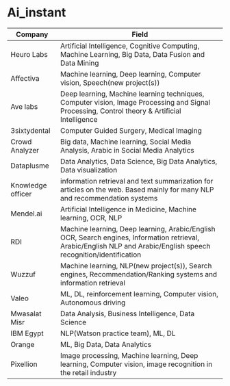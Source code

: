 # Ai_instant
| Company | Field | 
|----------|----------|
| Heuro Labs | Artificial Intelligence, Cognitive Computing, Machine Learning, Big Data, Data Fusion and Data Mining | 
| Affectiva | Machine learning, Deep learning, Computer vision, Speech(new project(s)) | 
| Ave labs | Deep learning, Machine learning techniques, Computer vision, Image Processing and Signal Processing, Control theory & Artificial Intelligence |
| 3sixtydental | Computer Guided Surgery, Medical Imaging | 
| Crowd Analyzer | Big data, Machine learning, Social Media Analysis, Arabic in Social Media Analytics | 
| Dataplusme | Data Analytics, Data Science, Big Data Analytics, Data visualization |
| Knowledge officer | information retrieval and text summarization for articles on the web. Based mainly for many NLP and recommendation systems | 
| Mendel.ai | Artificial Intelligence in Medicine, Machine learning, OCR, NLP | 
| RDI | Machine learning, Deep learning, Arabic/English OCR, Search engines, Information retrieval, Arabic/English NLP and Arabic/English speech recognition/identification |
| Wuzzuf | Machine learning, NLP(new project(s)), Search engines, Recommendation/Ranking systems and information retrieval | 
| Valeo | ML, DL, reinforcement learning, Computer vision, Autonomous driving | 
| Mwasalat Misr | Data Analysis, Business Intelligence, Data Science |
| IBM Egypt | NLP(Watson practice team), ML, DL | 
| Orange | ML, Big Data, Data Analytics | 
| Pixellion | Image processing, Machine learning, Deep learning, Computer vision, image recognition in the retail industry |

